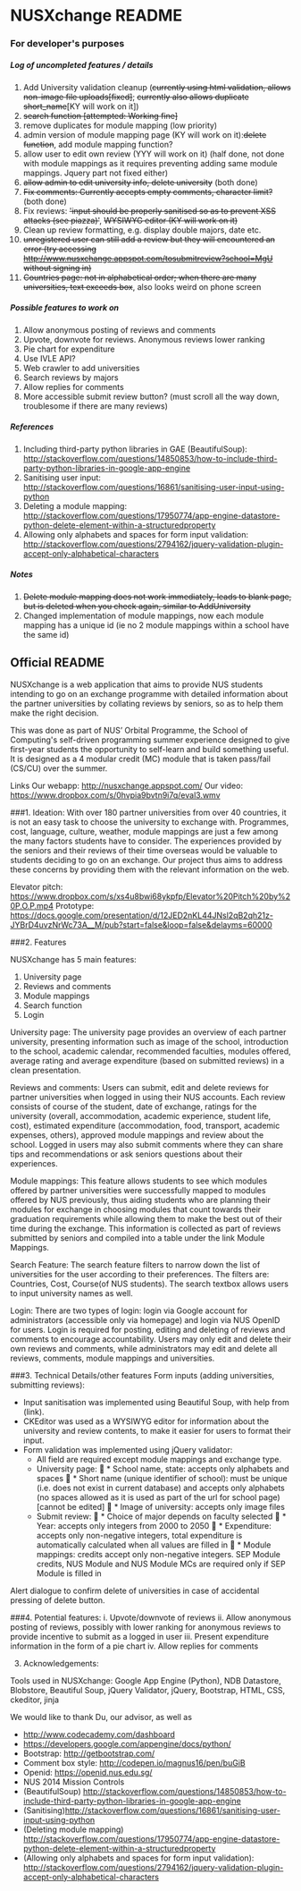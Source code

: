 # NUSXchange README
### For developer's purposes
##### Log of uncompleted features / details
1. Add University validation cleanup (~~currently using html validation, allows non-image file uploads[fixed]~~; ~~currently also allows duplicate short_name~~[KY will work on it]) 
2. ~~search function [attempted: Working fine]~~
4. remove duplicates for module mapping (low priority)
5. admin version of module mapping page (KY will work on it):~~delete function~~, add module mapping function?
6. allow user to edit own review (YYY will work on it) (half done, not done with module mappings as it requires preventing adding same module mappings. Jquery part not fixed either)
7. ~~allow admin to edit university info, delete university~~ (both done)
8. ~~Fix comments: Currently accepts empty comments, character limit?~~ (both done)
9. Fix reviews: ~~'input should be properly sanitised so as to prevent XSS attacks (see piazza)'~~, ~~WYSIWYG editor (KY will work on it)~~
10. Clean up review formatting, e.g. display double majors, date etc.
11. ~~unregistered user can still add a review but they will encountered an error (try accessing http://www.nusxchange.appspot.com/tosubmitreview?school=MgU without signing in)~~
11. ~~Countries page: not in alphabetical order; when there are many universities, text exceeds box~~, also looks weird on phone screen

##### Possible features to work on
1. Allow anonymous posting of reviews and comments
2. Upvote, downvote for reviews. Anonymous reviews lower ranking
3. Pie chart for expenditure
4. Use IVLE API?
5. Web crawler to add universities
6. Search reviews by majors
7. Allow replies for comments
8. More accessible submit review button? (must scroll all the way down, troublesome if there are many reviews)

##### References
1. Including third-party python libraries in GAE (BeautifulSoup): http://stackoverflow.com/questions/14850853/how-to-include-third-party-python-libraries-in-google-app-engine
2. Sanitising user input: http://stackoverflow.com/questions/16861/sanitising-user-input-using-python
3. Deleting a module mapping: http://stackoverflow.com/questions/17950774/app-engine-datastore-python-delete-element-within-a-structuredproperty
4. Allowing only alphabets and spaces for form input validation: http://stackoverflow.com/questions/2794162/jquery-validation-plugin-accept-only-alphabetical-characters

##### Notes
1. ~~Delete module mapping does not work immediately, leads to blank page, but is deleted when you check again, similar to AddUniversity~~
2. Changed implementation of module mappings, now each module mapping has a unique id (ie no 2 module mappings within a school have the same id)


## Official README

NUSXchange is a web application that aims to provide NUS students intending to go on an exchange programme with detailed information about the partner universities by collating reviews by seniors, so as to help them make the right decision.

This was done as part of NUS’ Orbital Programme, the School of Computing's self-driven programming summer experience designed to give first-year students the opportunity to self-learn and build something useful. It is designed as a 4 modular credit (MC) module that is taken pass/fail (CS/CU) over the summer.

Links
Our webapp: http://nusxchange.appspot.com/
Our video:  https://www.dropbox.com/s/0hvpia9bvtn9i7q/eval3.wmv

###1. Ideation:
With over 180 partner universities from over 40 countries, it is not an easy task to choose the university to exchange with. Programmes, cost, language, culture, weather, module mappings are just a few among the many factors students have to consider. The experiences provided by the seniors and their reviews of their time overseas would be valuable to students deciding to go on an exchange. Our project thus aims to address these concerns by providing them with the relevant information on the web.

Elevator pitch: https://www.dropbox.com/s/xs4u8bwi68ykpfp/Elevator%20Pitch%20by%20P.O.P.mp4
Prototype: https://docs.google.com/presentation/d/12JED2nKL44JNsl2qB2qh21z-JYBrD4uvzNrWc73A__M/pub?start=false&loop=false&delayms=60000


###2. Features

NUSXchange has 5 main features: 
1.	University page
2.	Reviews and comments
3.	Module mappings
4.	Search function
5.	Login

University page:
The university page provides an overview of each partner university, presenting information such as image of the school, introduction to the school, academic calendar, recommended faculties, modules offered, average rating and average expenditure (based on submitted reviews) in a clean presentation. 

Reviews and comments:
Users can submit, edit and delete reviews for partner universities when logged in using their NUS accounts. Each review consists of course of the student, date of exchange, ratings for the university (overall, accommodation, academic experience, student life, cost), estimated expenditure (accommodation, food, transport, academic expenses, others), approved module mappings and review about the school. 
Logged in users may also submit comments where they can share tips and recommendations or ask seniors questions about their experiences.

Module mappings:
This feature allows students to see which modules offered by partner universities were successfully mapped to modules offered by NUS previously, thus aiding students who are planning their modules for exchange in choosing modules that count towards their graduation requirements while allowing them to make the best out of their time during the exchange. This information is collected as part of reviews submitted by seniors and compiled into a table under the link Module Mappings.

Search Feature:
The search feature filters to narrow down the list of universities for the user according to their preferences. The filters are: Countries, Cost, Course(of NUS students). The search textbox allows users to input university names as well.

Login:
There are two types of login: login via Google account for administrators (accessible only via homepage) and login via NUS OpenID for users. Login is required for posting, editing and deleting of reviews and comments to encourage accountability. Users may only edit and delete their own reviews and comments, while administrators may edit and delete all reviews, comments, module mappings and universities. 

###3. Technical Details/other features
Form inputs (adding universities, submitting reviews): 
* Input sanitisation was implemented using Beautiful Soup, with help from (link). 
* CKEditor was used as a WYSIWYG editor for information about the university and review contents, to make it easier for users to format their input. 
* Form validation was implemented using jQuery validator: 
	* All field are required except module mappings and exchange type.
	* University page:
		* School name, state: accepts only alphabets and spaces
		* Short name (unique identifier of school): must be unique (i.e. does not exist in current database) and accepts only alphabets (no spaces allowed as it is used as part of the url for school page) [cannot be edited]
		* Image of university: accepts only image files
	* Submit review:
		* Choice of major depends on faculty selected
		* Year: accepts only integers from 2000 to 2050
		* Expenditure: accepts only non-negative integers, total expenditure is automatically calculated when all values are filled in
		* Module mappings: credits accept only non-negative integers. SEP Module credits, NUS Module and NUS Module MCs are required only if SEP Module is filled in

Alert dialogue to confirm delete of universities in case of accidental pressing of delete button. 

###4. Potential features:
i. Upvote/downvote of reviews
ii. Allow anonymous posting of reviews, possibly with lower ranking for anonymous reviews to provide incentive to submit as a logged in user
iii. Present expenditure information in the form of a pie chart
iv. Allow replies for comments


3. Acknowledgements:

Tools used in NUSXchange:
Google App Engine (Python), NDB Datastore, Blobstore, Beautiful Soup, jQuery Validator, jQuery, Bootstrap, HTML, CSS, ckeditor, jinja 


We would like to thank Du, our advisor, as well as 


* http://www.codecademy.com/dashboard
* https://developers.google.com/appengine/docs/python/
* Bootstrap: http://getbootstrap.com/
* Comment box style: http://codepen.io/magnus16/pen/buGiB
* Openid: https://openid.nus.edu.sg/
* NUS 2014 Mission Controls
* (BeautifulSoup) http://stackoverflow.com/questions/14850853/how-to-include-third-party-python-libraries-in-google-app-engine
* (Sanitising)http://stackoverflow.com/questions/16861/sanitising-user-input-using-python
* (Deleting module mapping) http://stackoverflow.com/questions/17950774/app-engine-datastore-python-delete-element-within-a-structuredproperty
* (Allowing only alphabets and spaces for form input validation): http://stackoverflow.com/questions/2794162/jquery-validation-plugin-accept-only-alphabetical-characters
